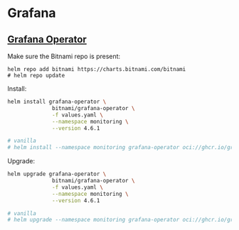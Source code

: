 # Grafana

## [Grafana Operator](https://github.com/grafana/grafana-operator)

Make sure the Bitnami repo is present:
```
helm repo add bitnami https://charts.bitnami.com/bitnami
# helm repo update
```

Install:
```bash
helm install grafana-operator \
              bitnami/grafana-operator \
              -f values.yaml \
              --namespace monitoring \
              --version 4.6.1

# vanilla 
# helm install --namespace monitoring grafana-operator oci://ghcr.io/grafana/helm-charts/grafana-operator -f helm.grafana-operator.yaml --version v5.10.0
```

Upgrade:
```bash
helm upgrade grafana-operator \
              bitnami/grafana-operator \
              -f values.yaml \
              --namespace monitoring \
              --version 4.6.1

# vanilla 
# helm upgrade --namespace monitoring grafana-operator oci://ghcr.io/grafana/helm-charts/grafana-operator -f helm.grafana-operator.yaml --version v5.10.0
```



